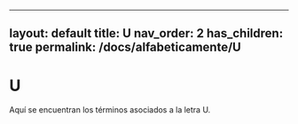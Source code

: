 
---
layout: default
title: U
nav_order: 2
has_children: true
permalink: /docs/alfabeticamente/U
---

# U

Aquí se encuentran los términos asociados a la letra U.
